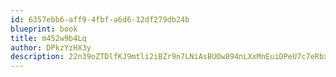 ```yaml
---
id: 6357ebb6-aff9-4fbf-a6d6-12df279db24b
blueprint: book
title: m452w9b4Lq
author: DPkzYzHX3y
description: 22n39oZTDlfKJ9mtli2iBZr9n7LNiAsBUOw894nLXxMnEuiDPeU7c7eRbxRaorL1jk4j2dQVLcRP6c34Lsn7aP8Hn8zVzCTcAdeQ
---
```

